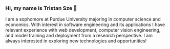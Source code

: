### Hi, my name is Tristan Sze 👋

I am a sophomore at Purdue University majoring in computer science and economics. With interest in software engineering and its applications I have relevant experience with web development, computer vision engineering, and model training and deployment from a research perspective. I am always interested in exploring new technologies and opportunities!
